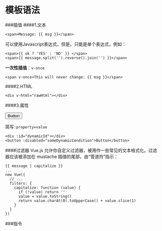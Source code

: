 # 模板语法
###插值
####1.文本

    <span>Message: {{ msg }}</span>

可以使用Javascript表达式，但是，只能是单个表达式，例如：

    <span>{{ ok ? 'YES' : 'NO' }} </span>
    <span>{{ message.split('').reverse().join('') }}</span>

**一次性插值**：```v-once```

    <span v-once>This will never change: {{ msg }}</span>

####2.HTML

    <div v-html="rawHtml"></div>

####3.属性
    <div v-bind:id="dynamicId"></div>
    <button v-bind:disabled="someDynamicCondition">Button</button>
    
简写```:property=value```

    <div :id="dynamicId"></div>
    <button :disabled="someDynamicCondition">Button</button>
    
####过滤器
Vue.js 允许你自定义过滤器，被用作一些常见的文本格式化。过滤器应该被添加在 mustache 插值的尾部，由“管道符”指示：

    {{ message | capitalize }}
    ...
    new Vue({
      // ...
      filters: {
        capitalize: function (value) {
          if (!value) return ''
          value = value.toString()
          return value.charAt(0).toUpperCase() + value.slice(1)
        }
      }
    })

###指令
